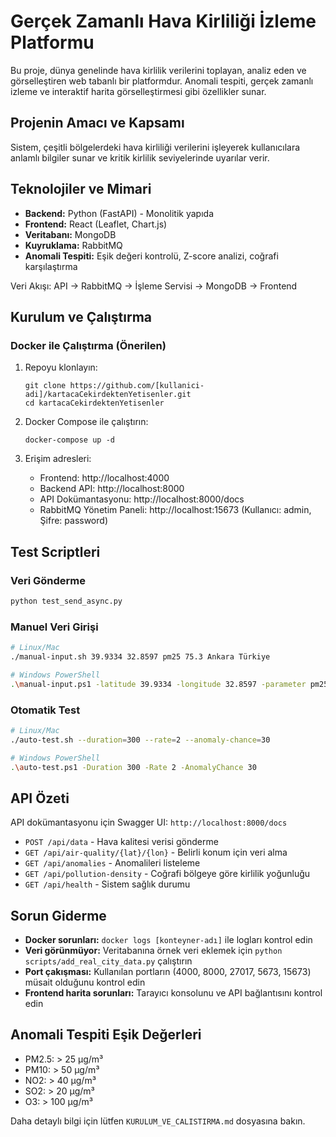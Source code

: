 # Gerçek Zamanlı Hava Kirliliği İzleme Platformu

Bu proje, dünya genelinde hava kirlilik verilerini toplayan, analiz eden ve görselleştiren web tabanlı bir platformdur. Anomali tespiti, gerçek zamanlı izleme ve interaktif harita görselleştirmesi gibi özellikler sunar.

## Projenin Amacı ve Kapsamı

Sistem, çeşitli bölgelerdeki hava kirliliği verilerini işleyerek kullanıcılara anlamlı bilgiler sunar ve kritik kirlilik seviyelerinde uyarılar verir.

## Teknolojiler ve Mimari

- **Backend:** Python (FastAPI) - Monolitik yapıda
- **Frontend:** React (Leaflet, Chart.js)
- **Veritabanı:** MongoDB
- **Kuyruklama:** RabbitMQ
- **Anomali Tespiti:** Eşik değeri kontrolü, Z-score analizi, coğrafi karşılaştırma

Veri Akışı: API → RabbitMQ → İşleme Servisi → MongoDB → Frontend

## Kurulum ve Çalıştırma

### Docker ile Çalıştırma (Önerilen)

1. Repoyu klonlayın:
   ```
   git clone https://github.com/[kullanici-adi]/kartacaCekirdektenYetisenler.git
   cd kartacaCekirdektenYetisenler
   ```

2. Docker Compose ile çalıştırın:
   ```
   docker-compose up -d
   ```

3. Erişim adresleri:
   - Frontend: http://localhost:4000
   - Backend API: http://localhost:8000
   - API Dokümantasyonu: http://localhost:8000/docs
   - RabbitMQ Yönetim Paneli: http://localhost:15673 (Kullanıcı: admin, Şifre: password)

## Test Scriptleri

### Veri Gönderme

```bash
python test_send_async.py
```

### Manuel Veri Girişi

```bash
# Linux/Mac
./manual-input.sh 39.9334 32.8597 pm25 75.3 Ankara Türkiye

# Windows PowerShell
.\manual-input.ps1 -latitude 39.9334 -longitude 32.8597 -parameter pm25 -value 75.3 -city Ankara -country Türkiye
```

### Otomatik Test

```bash
# Linux/Mac
./auto-test.sh --duration=300 --rate=2 --anomaly-chance=30

# Windows PowerShell
.\auto-test.ps1 -Duration 300 -Rate 2 -AnomalyChance 30
```

## API Özeti

API dokümantasyonu için Swagger UI: `http://localhost:8000/docs`

- `POST /api/data` - Hava kalitesi verisi gönderme
- `GET /api/air-quality/{lat}/{lon}` - Belirli konum için veri alma
- `GET /api/anomalies` - Anomalileri listeleme
- `GET /api/pollution-density` - Coğrafi bölgeye göre kirlilik yoğunluğu
- `GET /api/health` - Sistem sağlık durumu

## Sorun Giderme

- **Docker sorunları:** `docker logs [konteyner-adı]` ile logları kontrol edin
- **Veri görünmüyor:** Veritabanına örnek veri eklemek için `python scripts/add_real_city_data.py` çalıştırın
- **Port çakışması:** Kullanılan portların (4000, 8000, 27017, 5673, 15673) müsait olduğunu kontrol edin
- **Frontend harita sorunları:** Tarayıcı konsolunu ve API bağlantısını kontrol edin

## Anomali Tespiti Eşik Değerleri

- PM2.5: > 25 μg/m³
- PM10: > 50 μg/m³
- NO2: > 40 μg/m³
- SO2: > 20 μg/m³
- O3: > 100 μg/m³

Daha detaylı bilgi için lütfen `KURULUM_VE_CALISTIRMA.md` dosyasına bakın. 